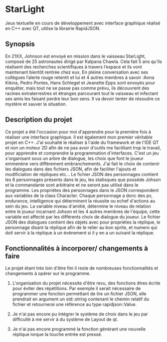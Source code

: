 # StarLight
Jeux textuelle en cours de développement avec interface graphique réalisé en C++ avec QT, utilise la librairie RapidJSON.

## Synopsis 
En 21XX, Johnson est envoyé en mission dans le vaisseau StarLight, composé de 25 astronautes dirigé par Kalpana Chawla. Cela fait 5 ans qu'ils réalisent des recherches scientifiques à travers l’espace et ils vont maintenant bientôt rentrée chez eux. En pleine conversation avec ses collègues l’alerte rouge retentit et lui et 4 autres membres à savoir :Anna Kikina, Pedro Pontes, Hans Schlegel et Jeanette Epps sont envoyés pour enquêter, mais tout ne se passe pas comme prévu, ils découvrent des racines extraterrestres et étranges parcourant tout le vaisseau et infectant ses amis les faisant perdre leur bon sens. Il va devoir tenter de résoudre ce mystère et sauver la situation.   



## Description du projet 

Ce projet a été l'occasion pour moi d'apprendre pour la première fois à réaliser une interface graphique. Il est également mon premier véritable projet en C++. J'ai souhaité le réaliser à l'aide du framework et de l'IDE QT et non un moteur 2D afin de ne pas avoir d'outils me facilitant trop le travail, pour apprendre et comprendre la programmation d'interfaces. C'est un jeu s'organisant sous un arbre de dialogue, les choix que font le joueur emmenène vers différement embranchements. J'ai fait le choix de contenir les dialogues dans des fichiers JSON, afin de faciliter l'ajouts et modificiation de répliques etc... Le fichier JSON des personnages contient les 6 personnages présents dans le jeu, les statisques que possède Johson et la commandante sont arbitraire et ne seront pas utilisé dans le programme. Les propriétes des personnages dans le JSON correspondent aux variables de la class Character. Chaque personnage a donc des pv, endurance, intelligence qui déterminent la réussite ou echef d'actions au sein du jeu. La variable niveau d'amitié, détermine le niveau de relation entre le joueur incarnant Johson et les 4 autres membres de l'équipe, cette variable est affecté par les différents choix de dialogue du joueur. Le fichier JSON des dialogues contient des objets avec pour propriétes la réplique, le personnage disant la réplique afin de le relier au bon sprite, et numero qui doit servir à la réplique à un événement si il y en a un suivant la réplique.

## Fonctionnalités à incorporer/ changements à faire
Le projet étant très loin d'être fini il reste de nombreuses fonctionnalités et changements à opérer sur le programme. 

1. L'organisation du projet nécessite d'être revu, des fonctions êtres écrite pour éviter des répétitions. Par exemple il serait nécessaire de programmer une fonction permettant de lire un fichier JSON, elle prendrait en argument un std::string contenant le chemin relatif du fichier et retournerai une référence au type rapidjson::Value.

2. Je n'ai pas encore pu intégrer le système de choix dans le jeu par difficulté à me servir à du système de Layout de qt.

3. Je n'ai pas encore programmé la fonction générant une nouvelle réplique lorque la touche entrée est pressé. 


